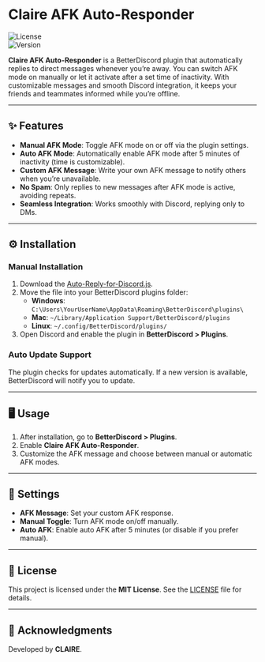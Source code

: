# Claire AFK Auto-Responder

![License](https://img.shields.io/github/license/uclrr/AutoAFKReply)  
![Version](https://img.shields.io/github/v/release/uclrr/AutoAFKReply)  


**Claire AFK Auto-Responder** is a BetterDiscord plugin that automatically replies to direct messages whenever you’re away. You can switch AFK mode on manually or let it activate after a set time of inactivity. With customizable messages and smooth Discord integration, it keeps your friends and teammates informed while you’re offline.

---

## ✨ Features
- **Manual AFK Mode**: Toggle AFK mode on or off via the plugin settings.  
- **Auto AFK Mode**: Automatically enable AFK mode after 5 minutes of inactivity (time is customizable).  
- **Custom AFK Message**: Write your own AFK message to notify others when you’re unavailable.  
- **No Spam**: Only replies to new messages after AFK mode is active, avoiding repeats.  
- **Seamless Integration**: Works smoothly with Discord, replying only to DMs.  

---

## ⚙️ Installation

### Manual Installation
1. Download the [Auto-Reply-for-Discord.js](https://raw.githubusercontent.com/uclrr/Auto-Reply-for-Discord/refs/heads/main/Auto-Reply-for-Discord.js).  
2. Move the file into your BetterDiscord plugins folder:  
   - **Windows**: `C:\Users\YourUserName\AppData\Roaming\BetterDiscord\plugins\`  
   - **Mac**: `~/Library/Application Support/BetterDiscord/plugins`  
   - **Linux**: `~/.config/BetterDiscord/plugins/`  
3. Open Discord and enable the plugin in **BetterDiscord > Plugins**.  

### Auto Update Support
The plugin checks for updates automatically. If a new version is available, BetterDiscord will notify you to update.  

---

## 🖥️ Usage
1. After installation, go to **BetterDiscord > Plugins**.  
2. Enable **Claire AFK Auto-Responder**.  
3. Customize the AFK message and choose between manual or automatic AFK modes.  

---

## 🔧 Settings
- **AFK Message**: Set your custom AFK response.  
- **Manual Toggle**: Turn AFK mode on/off manually.  
- **Auto AFK**: Enable auto AFK after 5 minutes (or disable if you prefer manual).  

---

## 📄 License
This project is licensed under the **MIT License**. See the [LICENSE](LICENSE) file for details.  

---

## 🙏 Acknowledgments
Developed by **CLAIRE**.  
